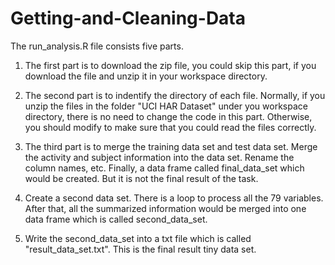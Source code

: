 # Getting-and-Cleaning-Data

The run_analysis.R file consists five parts.

1. The first part is to download the zip file, you could skip this part, if you download the file and unzip it in your workspace directory.

2. The second part is to indentify the directory of each file. Normally, if you unzip the files in the folder "UCI HAR Dataset" under you workspace directory, there is no need to change the code in this part. Otherwise, you should modify to make sure that you could read the files correctly.

3. The third part is to merge the training data set and test data set. Merge the activity and subject information into the data set. Rename the column names, etc. Finally, a data frame called final_data_set which would be created. But it is not the final result of the task.

4. Create a second data set. There is a loop to process all the 79 variables. After that, all the summarized information would be merged into one data frame which is called second_data_set.

5. Write the second_data_set into a txt file which is called "result_data_set.txt". This is the final result tiny data set.
